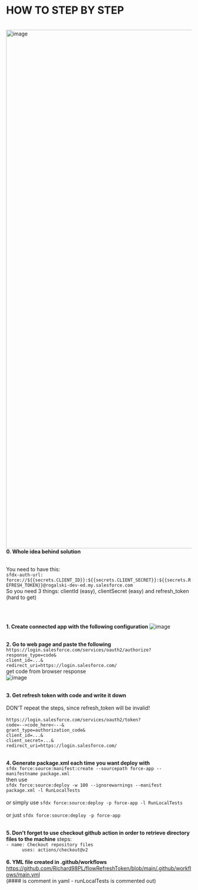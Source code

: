 <h1>HOW TO STEP BY STEP</h1>
<br>
<img width="1403" alt="image" src="https://user-images.githubusercontent.com/41301282/198689872-3eed4dff-a7b5-4603-9350-7fb248c0f2c9.png">

<br>
<b>0. Whole idea behind solution </b>

<br> You need to have this: 
<br>```sfdx-auth-url: force://${{secrets.CLIENT_ID}}:${{secrets.CLIENT_SECRET}}:${{secrets.REFRESH_TOKEN}}@rogalski-dev-ed.my.salesforce.com```
<br> So you need 3 things: clientId (easy), clientSecret (easy) and refresh_token (hard to get)

<br><br>

<b>1. Create connected app with the following configuration</b>
![image](https://user-images.githubusercontent.com/41301282/198654875-c9b5e0c7-8c26-4696-9097-cae630c65b6e.png)
<br><br>

<b>2. Go to web page and paste the following</b>
<br>```https://login.salesforce.com/services/oauth2/authorize?```
<br>```response_type=code&```
<br>```client_id=...&```
<br>```redirect_uri=https://login.salesforce.com/```
<br>
get code from browser response<br>
![image](https://user-images.githubusercontent.com/41301282/198655140-a80b5aa3-0a6b-4b80-bbcc-391683fed58c.png)
<br><br>

<b>3. Get refresh token with code and write it down </b><br>
<br>
DON'T repeat the steps, since refresh_token will be invalid!
<br>
<br>```https://login.salesforce.com/services/oauth2/token?```
<br>```code=-->code_here<---&```
<br>```grant_type=authorization_code&```
<br>```client_id=...&```
<br>```client_secret=...&```
<br>```redirect_uri=https://login.salesforce.com/```
<br><br>

<b>4. Generate package.xml each time you want deploy with</b>
<br>```sfdx force:source:manifest:create --sourcepath force-app --manifestname package.xml ```
<br>then use 
<br>```sfdx force:source:deploy -w 100 --ignorewarnings --manifest package.xml -l RunLocalTests ```
<br><br> or simply use
     ```sfdx force:source:deploy -p force-app -l RunLocalTests```
<br><br> or just
     ```sfdx force:source:deploy -p force-app```
<br><br>

<b>5. Don't forget to use checkout github action in order to retrieve directory files to the machine</b>
steps:
     <br> ```- name: Checkout repository files ```
     <br>    ```      uses: actions/checkout@v2```
<br><br>
<b>6. YML file created in .github/workflows</b>
<br> https://github.com/Richard98PL/flowRefreshToken/blob/main/.github/workflows/main.yml 
<br>(#### is comment in yaml - runLocalTests is commented out)
<br><br>



